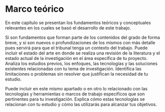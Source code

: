 # Marco teórico

En este capítulo se presentan los fundamentos teóricos y conceptuales relevantes en los cuales se basó el desarrollo de
este trabajo.

Si son fundamentos que forman parte de los contenidos del grado de forma breve, y si son nuevos o profundizaciones de
los mismos con más detalle pues servirá para que el tribunal tenga un contexto del trabajo.
Puede incluir el estado del arte en donde se realiza una revisión de la literatura y el estado actual de la
investigación en el área específica de tu proyecto. Analiza los estudios previos, los enfoques, las tecnologías y las
soluciones existentes relacionadas con tu tema de investigación. Identifica las limitaciones o problemas sin resolver
que justifican la necesidad de tu estudio.

Puede incluir en este mismo apartado o en otro lo relacionado con las tecnologías y herramientas o marcos de trabajo
específicos que son pertinentes para tu investigación. Explica cómo estas tecnologías se relacionan con tu estudio y
cómo las utilizarás para alcanzar tus objetivos.